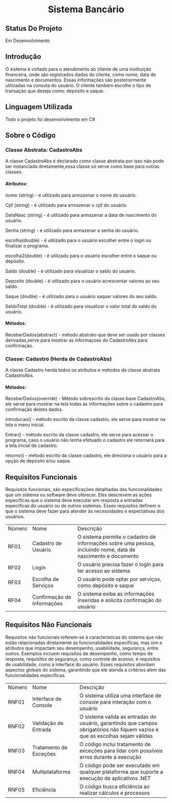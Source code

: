 <div align=center> <h1>Sistema Bancário</h1></div>

## Status Do Projeto 

Em Desenvolvimento 

## Introdução

O sistema é voltado para o atendimento ao cliente de uma instituição financeira, onde são registrados dados do cliente, como nome, data de nascimento e documentos. Essas informações são posteriormente utilizadas na consuta do usuário. O cliente também escolhe o tipo de transação que deseja como: depósito e saque.

## Linguagem Utilizada

Todo o projeto foi desenvolvimento em C#

## Sobre o Código

### Classe Abstrata: CadastroAbs

A classe CadastroAbs é declarado como classe abstrata por isso não pode ser instanciada diretamente,essa classe só serve como base para outras classes.

#### Atributos: 

nome (string) - é utilizado para armazenar o nome do usuário.

Cpf (string) - é utilizado para armazenar o cpf do usuário.

DataNasc (string) - é utilizado para armazenar a data de nascimento do usuário.

Senha (string) - é utilizado para armazenar a senha do usuário.

escolha(double) - é utilizado para o usuário escolher entre o login ou finalizar o programa.

escolha2(double) - é utilizado para o usuário escolher entre o saque ou depósito.

Saldo (double) - é utilizado para visualizar o saldo do usuário.

Deposito (double) - é utilizado para o usuário acrescentar valores ao seu saldo.

Saque (double) - é utilizado para o usuário saquar valores do seu saldo.

SaldoTotal (double) - é utilizado para visualizar o valor total do saldo do usuário.

#### Métodos:

ReceberDados(abstract) - método abstrato que deve ser usado por classes derivadas,serve para mostrar as informaçoes do CadastroAbs para confirmação.

### Classe: Cadastro (Herda de CadastroAbs)

A classe Cadastro herda todos os atributos e métodos da classe abstrata CadastroAbs.

#### Métodos:

ReceberDados(override) - Método sobrescrito da classe base CadastroAbs, ele serve para mostrar na tela todas as informações sobre o cadastro para confirmação destes dados.

introducao() - método escrito da classe cadastro, ele serve para mostrar na tela o menu inicial.

Entrar() - método escrito da classe cadastro, ele serve para acessar o programa, caso o usuário não tenha efetuado o cadastro ele retornará para a tela inicial de cadastro.

retorno() - método escrito da classe cadastro, ele direciona o usuário para a opção de depósito e/ou saque.

## Requisitos Funcionais 

Requisitos funcionais, são especificações detalhadas das funcionalidades que um sistema ou software deve oferecer. Eles descrevem as ações específicas que o sistema deve executar em resposta a entradas específicas do usuário ou de outros sistemas. Esses requisitos definem o que o sistema deve fazer para atender às necessidades e expectativas dos usuários.

<table>
<tr>
<td>Número</td>
<td>Nome</td>
<td>Descrição</td>
</tr>
<tr>
<td>RF01</td>
<td>Cadastro de Usuário</td>
<td> O sistema permite o cadastro de informações sobre uma pessoa, incluindo nome, data de nascimento e documento</td>
</tr>
<tr>
<td>RF02</td>
<td>Login</td>
<td>O usuário precisa fazer o login para ter acesso ao sistema</td>
</tr>
<tr>
<td>RF03</td>
<td>Escolha de Serviços</td>
<td>O usuário pode optar por serviços, como depósito e saque</td>
</tr>
<tr>
<td>RF04</td>
<td>Confirmação de Informações</td>
<td>O sistema exibe as informações inseridas e solicita confirmação do usuário</td>
</tr>
</table>

## Requisitos Não Funcionais

Requisitos não funcionais referem-se à características do sistema que não estão relacionadas diretamente às funcionalidades específicas, mas sim a atributos que impactam seu desempenho, usabilidade, segurança, entre outros. Exemplos incluem requisitos de desempenho, como tempo de resposta, requisitos de segurança, como controle de acesso, e requisitos de usabilidade, como a interface do usuário. Esses requisitos abordam aspectos globais do sistema, garantindo que ele atenda a critérios além das funcionalidades específicas.

<table>
<tr>
<td>Número</td>
<td>Nome</td>
<td>Descrição</td>
</tr>
<tr>
<td>RNF01</td>
<td>Interface de Console</td>
<td>O sistema utiliza uma interface de console para interação com o usuário</td>
</tr>
<tr>
<td>RNF02</td>
<td>Validação de Entrada</td>
<td>O sistema valida as entradas do usuário, garantindo que campos obrigatórios não fiquem vazios e que as escolhas sejam válidas</td>
</tr>
<tr>
<td>RNF03</td>
<td>Tratamento de Exceções</td>
<td>O código inclui tratamento de exceções para lidar com possíveis erros durante a execução</td>
</tr>
<tr>
<td>RNF04</td>
<td>Multiplataforma</td>
<td>O código pode ser executado em qualquer plataforma que suporte a execução de aplicativos .NET</td>
</tr>
<tr>
<td>RNF05</td>
<td>Eficiência</td>
<td>O código busca eficiência ao realizar cálculos e processos</td>
</tr>
</table>
